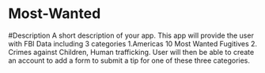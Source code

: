 # Most-Wanted

#Description
A short description of your app. This app will provide the user with  FBI Data including 3 categories 1.Americas 10 Most Wanted  Fugitives 2. Crimes against Children, Human trafficking. User will then be able to create an account to add a form to submit a tip for one of these three categories.
